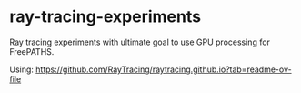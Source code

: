 # ray-tracing-experiments

Ray tracing experiments with ultimate goal to use GPU processing for FreePATHS.

Using: https://github.com/RayTracing/raytracing.github.io?tab=readme-ov-file